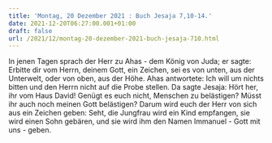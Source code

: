 ```yaml
---
title: 'Montag, 20 Dezember 2021 : Buch Jesaja 7,10-14.'
date: 2021-12-20T06:27:00.001+01:00
draft: false
url: /2021/12/montag-20-dezember-2021-buch-jesaja-710.html
---
```


In jenen Tagen sprach der Herr zu Ahas - dem König von Juda; er sagte: Erbitte dir vom Herrn, deinem Gott, ein Zeichen, sei es von unten, aus der Unterwelt, oder von oben, aus der Höhe. Ahas antwortete: Ich will um nichts bitten und den Herrn nicht auf die Probe stellen. Da sagte Jesaja: Hört her, ihr vom Haus David! Genügt es euch nicht, Menschen zu belästigen? Müsst ihr auch noch meinen Gott belästigen? Darum wird euch der Herr von sich aus ein Zeichen geben: Seht, die Jungfrau wird ein Kind empfangen, sie wird einen Sohn gebären, und sie wird ihm den Namen Immanuel - Gott mit uns - geben.